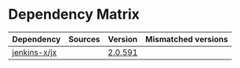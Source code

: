 # Dependency Matrix

Dependency | Sources | Version | Mismatched versions
---------- | ------- | ------- | -------------------
[jenkins-x/jx](https://github.com/jenkins-x/jx) |  | [2.0.591](https://github.com/jenkins-x/jx/releases/tag/v2.0.591) | 
